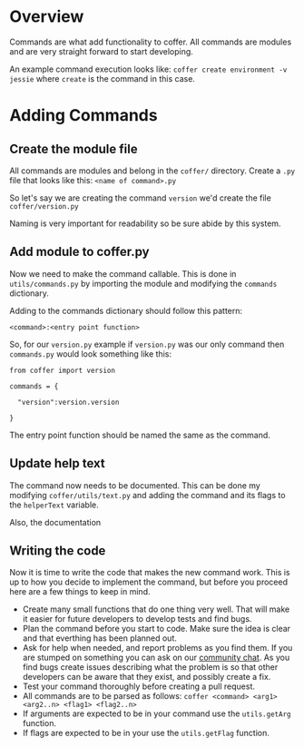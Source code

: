 # Overview

Commands are what add functionality to coffer. All commands are modules and are very straight forward to start developing. 

An example command execution looks like: `coffer create environment -v jessie` where `create` is the command in this case.

# Adding Commands

## Create the module file

All commands are modules and belong in the `coffer/` directory. 
Create a `.py` file that looks like this: `<name of command>.py`

So let's say we are creating the command `version` we'd create the
file `coffer/version.py`

Naming is very important for readability so be sure abide by this system.


## Add module to coffer.py

Now we need to make the command callable. This is done in `utils/commands.py`
by importing the module and modifying the `commands` dictionary. 

Adding to the commands dictionary should follow this pattern:

`<command>:<entry point function>`

So, for our `version.py` example if `version.py` was our only command then `commands.py` would look something like this:

```
from coffer import version

commands = {
     
  "version":version.version  

}
```

The entry point function should be named the same as the command.


## Update help text

The command now needs to be documented. This can be done my modifying
`coffer/utils/text.py` and adding the command and its flags
to the `helperText` variable. 

Also, the documentation 

## Writing the code

Now it is time to write the code that makes the new command work. This is up 
to how you decide to implement the command, but before you proceed here are a few things to keep in mind.

- Create many small functions that do one thing very well. That will make it easier for future developers to develop tests and find bugs.
- Plan the command before you start to code. Make sure the idea is clear and that everthing has been planned out.
- Ask for help when needed, and report problems as you find them. If you are stumped on something you can ask on our [community chat](https://gitter.im/cofferproject/Lobby).
  As you find bugs create issues describing what the problem is so that other developers can be aware that they exist, and possibly create a fix. 
- Test your command thoroughly before creating a pull request.
- All commands are to be parsed as follows: `coffer <command> <arg1> <arg2..n> <flag1> <flag2..n>` 
- If arguments are expected to be in your command use the `utils.getArg` function. 
- If flags are expected to be in your use the `utils.getFlag` function. 
